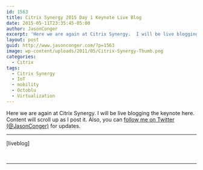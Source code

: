 ```yaml
---
id: 1563
title: Citrix Synergy 2015 Day 1 Keynote Live Blog
date: 2015-05-11T23:35:45-05:00
author: JasonConger
excerpt: 'Here we are again at Citrix Synergy.  I will be live blogging the keynote here.  Content will scroll up as I post it.  Also, you can follow me on Twitter (@JasonConger) for updates.'
layout: post
guid: http://www.jasonconger.com/?p=1563
image: wp-content/uploads/2011/05/Citrix-Synergy-Thumb.png
categories:
  - Citrix
tags:
  - Citrix Synergy
  - IoT
  - mobility
  - Octoblu
  - Virtualization
---
```

Here we are again at Citrix Synergy. I will be live blogging the keynote here. Content will scroll up as I post it. Also, you can <a href="http://twitter.com/JasonConger" target="_blank" rel="noopener">follow me on Twitter (@JasonConger)</a> for updates.<!--more-->

<hr />

[liveblog]

&nbsp;

<hr />